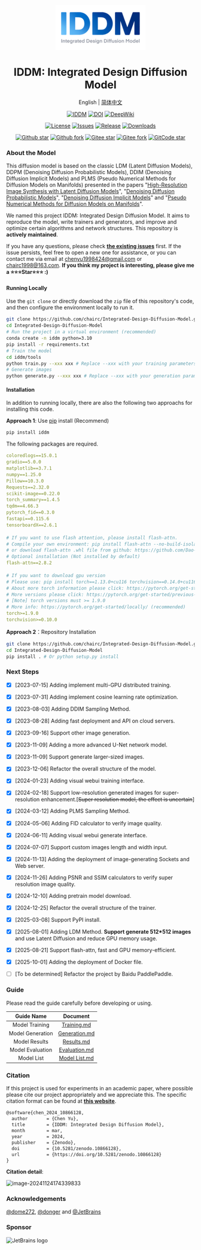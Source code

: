 <div align="center">

<p>
  <a href="https://github.com/chairc/Integrated-Design-Diffusion-Model">
    <img width="242" height="121" src="./assets/iddm-logo.png" alt="IDDM">
  </a>
</p>

# IDDM: Integrated Design Diffusion Model

English | [简体中文](README_zh.md)

[![IDDM](https://img.shields.io/badge/IDDM-Integrated%20Design%20Diffusion%20Model-blue.svg)](https://github.com/chairc/Integrated-Design-Diffusion-Model)
[![DOI](https://zenodo.org/badge/DOI/10.5281/zenodo.10866128.svg)](https://doi.org/10.5281/zenodo.10866128)
[![DeepWiki](https://deepwiki.com/badge.svg)](https://deepwiki.com/chairc/Integrated-Design-Diffusion-Model)

[![License](https://img.shields.io/badge/license-Apache_2.0-green)](./LICENSE)
[![Issues](https://img.shields.io/github/issues/chairc/Integrated-Design-Diffusion-Model.svg)](https://github.com/chairc/Integrated-Design-Diffusion-Model/issues)
[![Release](https://img.shields.io/github/v/release/chairc/Integrated-Design-Diffusion-Model)](https://github.com/chairc/Integrated-Design-Diffusion-Model/releases)
[![Downloads](https://img.shields.io/github/downloads/chairc/Integrated-Design-Diffusion-Model/total?color=3eb370)](https://img.shields.io/github/downloads/chairc/Integrated-Design-Diffusion-Model/total?color=3eb370)

[![Github star](https://img.shields.io/github/stars/chairc/Integrated-Design-Diffusion-Model.svg)](https://github.com/chairc/Integrated-Design-Diffusion-Model/stargazers)
[![Github fork](https://img.shields.io/github/forks/chairc/Integrated-Design-Diffusion-Model?color=eb6ea5)](https://github.com/chairc/Integrated-Design-Diffusion-Model/forks)
[![Gitee star](https://gitee.com/chairc/Integrated-Design-Diffusion-Model/badge/star.svg?theme=blue)](https://gitee.com/chairc/Integrated-Design-Diffusion-Model)
[![Gitee fork](https://gitee.com/chairc/Integrated-Design-Diffusion-Model/badge/fork.svg?theme=blue)](https://gitee.com/chairc/Integrated-Design-Diffusion-Model)
[![GitCode star](https://gitcode.com/chairc/Integrated-Design-Diffusion-Model/star/badge.svg)](https://gitcode.com/chairc/Integrated-Design-Diffusion-Model)

</div>


### About the Model

This diffusion model is based on the classic LDM (Latent Diffusion Models), DDPM (Denoising Diffusion Probabilistic Models), DDIM (Denoising Diffusion Implicit Models) and PLMS (Pseudo Numerical Methods for Diffusion Models on Manifolds) presented in the papers "[High-Resolution Image Synthesis with Latent Diffusion Models](https://openaccess.thecvf.com/content/CVPR2022/html/Rombach_High-Resolution_Image_Synthesis_With_Latent_Diffusion_Models_CVPR_2022_paper)", "[Denoising Diffusion Probabilistic Models](https://arxiv.org/abs/2006.11239)", "[Denoising Diffusion Implicit Models](https://arxiv.org/abs/2010.02502)" and "[Pseudo Numerical Methods for Diffusion Models on Manifolds](https://openreview.net/forum?id=PlKWVd2yBkY)".

We named this project IDDM: Integrated Design Diffusion Model. It aims to reproduce the model, write trainers and generators, and improve and optimize certain algorithms and network structures. This repository is **actively maintained**.

If you have any questions, please check [**the existing issues**](https://github.com/chairc/Integrated-Design-Diffusion-Model/issues/9) first. If the issue persists, feel free to open a new one for assistance, or you can contact me via email at chenyu1998424@gmail.com or chairc1998@163.com. **If you think my project is interesting, please give me a ⭐⭐⭐Star⭐⭐⭐ :)**

#### Running Locally

Use the `git clone` or directly download the `zip` file of this repository's code, and then configure the environment locally to run it.

```bash
git clone https://github.com/chairc/Integrated-Design-Diffusion-Model.git
cd Integrated-Design-Diffusion-Model
# Run the project in a virtual environment (recommended)
conda create -n iddm python=3.10
pip install -r requirements.txt
# Train the model
cd iddm/tools
python train.py --xxx xxx # Replace --xxx with your training parameters
# Generate images
python generate.py --xxx xxx # Replace --xxx with your generation parameters
```

#### Installation

In addition to running locally, there are also the following two approachs for installing this code.

**Approach 1**: Use [pip](https://pypi.org/project/iddm/) install (Recommend)

```bash
pip install iddm
```

The following  packages are required.

```yaml
coloredlogs==15.0.1
gradio==5.0.0
matplotlib==3.7.1
numpy==1.25.0
Pillow==10.3.0
Requests==2.32.0
scikit-image==0.22.0
torch_summary==1.4.5
tqdm==4.66.3
pytorch_fid==0.3.0
fastapi==0.115.6
tensorboardX==2.6.1

# If you want to use flash attention, please install flash-attn.
# Compile your own environment: pip install flash-attn --no-build-isolation
# or download flash-attn .whl file from github: https://github.com/Dao-AILab/flash-attention/releases/tag/v2.8.2
# Optional installation (Not installed by default)
flash-attn==2.8.2

# If you want to download gpu version
# Please use: pip install torch==1.13.0+cu116 torchvision==0.14.0+cu116 -f https://download.pytorch.org/whl/torch_stable.html
# About more torch information please click: https://pytorch.org/get-started/previous-versions/#linux-and-windows-25
# More versions please click: https://pytorch.org/get-started/previous-versions
# [Note] torch versions must >= 1.9.0
# More info: https://pytorch.org/get-started/locally/ (recommended)
torch>=1.9.0
torchvision>=0.10.0
```

**Approach 2**：Repository Installation

```bash
git clone https://github.com/chairc/Integrated-Design-Diffusion-Model.git
cd Integrated-Design-Diffusion-Model
pip install . # Or python setup.py install
```



### Next Steps

- [x] [2023-07-15] Adding implement multi-GPU distributed training.
- [x] [2023-07-31] Adding implement cosine learning rate optimization.
- [x] [2023-08-03] Adding DDIM Sampling Method.
- [x] [2023-08-28] Adding fast deployment and API on cloud servers.
- [x] [2023-09-16] Support other image generation.
- [x] [2023-11-09] Adding a more advanced U-Net network model.
- [x] [2023-11-09] Support generate larger-sized images.
- [x] [2023-12-06] Refactor the overall structure of the model.
- [x] [2024-01-23] Adding visual webui training interface.
- [x] [2024-02-18] Support low-resolution generated images for super-resolution enhancement.[~~Super resolution model, the effect is uncertain~~]
- [x] [2024-03-12] Adding PLMS Sampling Method.
- [x] [2024-05-06] Adding FID calculator to verify image quality.
- [x] [2024-06-11] Adding visual webui generate interface.
- [x] [2024-07-07] Support custom images length and width input.
- [x] [2024-11-13] Adding the deployment of image-generating Sockets and Web server.
- [x] [2024-11-26] Adding PSNR and SSIM calculators to verify super resolution image quality.
- [x] [2024-12-10] Adding pretrain model download.
- [x] [2024-12-25] Refactor the overall structure of the trainer.
- [x] [2025-03-08] Support PyPI install.
- [x] [2025-08-01] Adding LDM Method. **Support generate 512*512 images** and use Latent Diffusion and reduce GPU memory usage.
- [x] [2025-08-21] Support flash-attn, fast and GPU memory-efficient.
- [x] [2025-10-01] Adding the deployment of Docker file.
- [ ] [To be determined] Refactor the project by Baidu PaddlePaddle.



### Guide

Please read the guide carefully before developing or using.

|    Guide Name    |                   Document                   |
|:----------------:|:--------------------------------------------:|
|  Model Training  |   [Training.md](docs/en-US/02_training.md)   |
| Model Generation | [Generation.md](docs/en-US/03_generation.md) |
|  Model Results   |    [Results.md](docs/en-US/04_results.md)    |
| Model Evaluation | [Evaluation.md](docs/en-US/05_evaluation.md) |
|    Model List    | [Model List.md](docs/en-US/06_model_list.md) |



### Citation

If this project is used for experiments in an academic paper, where possible please cite our project appropriately and we appreciate this. The specific citation format can be found at **[this website](https://zenodo.org/records/10866128)**.

```
@software{chen_2024_10866128,
  author       = {Chen Yu},
  title        = {IDDM: Integrated Design Diffusion Model},
  month        = mar,
  year         = 2024,
  publisher    = {Zenodo},
  doi          = {10.5281/zenodo.10866128},
  url          = {https://doi.org/10.5281/zenodo.10866128}
}
```

**Citation detail**:

 ![image-20241124174339833](assets/image-citation.png)



### Acknowledgements

[@dome272](https://github.com/dome272/Diffusion-Models-pytorch), [@donger](https://donger.me/) and [@JetBrains](https://www.jetbrains.com/)



### Sponsor

![JetBrains logo](assets/jetbrains.svg)
